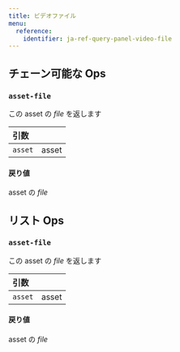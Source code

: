 ```yaml
---
title: ビデオファイル
menu:
  reference:
    identifier: ja-ref-query-panel-video-file
---
```


## チェーン可能な Ops
<h3 id="asset-file"><code>asset-file</code></h3>

この asset の _file_ を返します

| 引数 |  |
| :--- | :--- |
| `asset` | asset |

#### 戻り値
asset の _file_


## リスト Ops
<h3 id="asset-file"><code>asset-file</code></h3>

この asset の _file_ を返します

| 引数 |  |
| :--- | :--- |
| `asset` | asset |

#### 戻り値
asset の _file_